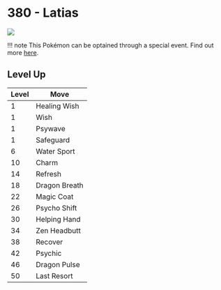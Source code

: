 # 380 - Latias
![][380]

!!! note
    This Pokémon can be optained through a special event. Find out more [here](../../special_events/#latias).

## Level Up

Level | Move
---   | ---
  1   | Healing Wish
  1   | Wish
  1   | Psywave
  1   | Safeguard
  6   | Water Sport
 10   | Charm
 14   | Refresh
 18   | Dragon Breath
 22   | Magic Coat
 26   | Psycho Shift
 30   | Helping Hand
 34   | Zen Headbutt
 38   | Recover
 42   | Psychic
 46   | Dragon Pulse
 50   | Last Resort

[380]: ../img/pokemon/380.png
